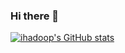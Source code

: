 ### Hi there 👋

[![ihadoop's GitHub stats](https://github-readme-stats.vercel.app/api?username=ihadoop)](https://github.com/anuraghazra/github-readme-stats)
